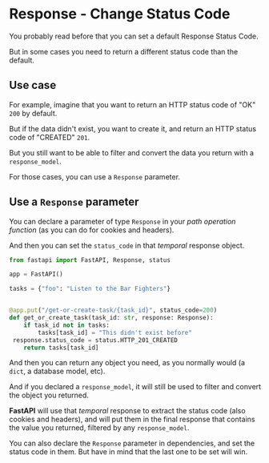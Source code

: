 
# Response - Change Status Code


You probably read before that you can set a default Response Status Code.


But in some cases you need to return a different status code than the default.


## Use case


For example, imagine that you want to return an HTTP status code of "OK" `200` by default.


But if the data didn't exist, you want to create it, and return an HTTP status code of "CREATED" `201`.


But you still want to be able to filter and convert the data you return with a `response_model`.


For those cases, you can use a `Response` parameter.


## Use a `Response` parameter


You can declare a parameter of type `Response` in your *path operation function* (as you can do for cookies and headers).


And then you can set the `status_code` in that *temporal* response object.



```python
from fastapi import FastAPI, Response, status

app = FastAPI()

tasks = {"foo": "Listen to the Bar Fighters"}


@app.put("/get-or-create-task/{task_id}", status_code=200)
def get_or_create_task(task_id: str, response: Response):
    if task_id not in tasks:
        tasks[task_id] = "This didn't exist before"
 response.status_code = status.HTTP_201_CREATED
    return tasks[task_id]

```

And then you can return any object you need, as you normally would (a `dict`, a database model, etc).


And if you declared a `response_model`, it will still be used to filter and convert the object you returned.


**FastAPI** will use that *temporal* response to extract the status code (also cookies and headers), and will put them in the final response that contains the value you returned, filtered by any `response_model`.


You can also declare the `Response` parameter in dependencies, and set the status code in them. But have in mind that the last one to be set will win.




